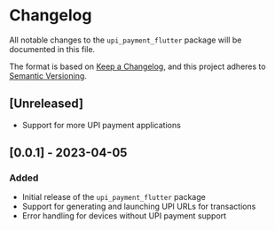 # Changelog

All notable changes to the `upi_payment_flutter` package will be documented in this file.

The format is based on [Keep a Changelog](https://keepachangelog.com/en/1.0.0/),
and this project adheres to [Semantic Versioning](https://semver.org/spec/v2.0.0.html).

## [Unreleased]

- Support for more UPI payment applications

## [0.0.1] - 2023-04-05

### Added

- Initial release of the `upi_payment_flutter` package
- Support for generating and launching UPI URLs for transactions
- Error handling for devices without UPI payment support
